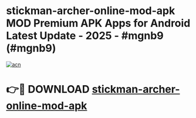 # stickman-archer-online-mod-apk MOD Premium APK Apps for Android Latest Update - 2025 - #mgnb9 (#mgnb9)

[![acn](https://github.com/user-attachments/assets/0f9c940e-d8b0-45ae-aac7-cd30a18b3e1c)](https://apps.libra.edu.pl?title=stickman-archer-online-mod-apk&ref=18F)

# 👉🔴 DOWNLOAD [stickman-archer-online-mod-apk](https://apps.libra.edu.pl?title=stickman-archer-online-mod-apk&ref=18F)